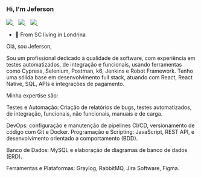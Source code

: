  ### Hi, I'm Jeferson 
 
<p align='left'>
  
  <a href="https://api.whatsapp.com/send?phone=5543984464594&text=">
    <img src="https://img.shields.io/badge/WHATSAPP-%2325D366.svg?&style=for-the-badge&logo=whatsapp&logoColor=white" />    
  </a>&nbsp;&nbsp;
  <a href="https://www.linkedin.com/in/jeferson-da-silva-a92874180/">
    <img src="https://img.shields.io/badge/linkedin-%230077B5.svg?&style=for-the-badge&logo=linkedin&logoColor=white" />
  </a>&nbsp;&nbsp;
  <a href="https://www.instagram.com/_jeferson.slv/">
    <img src="https://img.shields.io/badge/instagram-%23E4405F.svg?&style=for-the-badge&logo=instagram&logoColor=white" />        
  </a>&nbsp;&nbsp;
  
</p>
 
- 📍 From SC living in Londrina

Olá, sou Jeferson,

Sou um profissional dedicado à qualidade de software, com experiência em testes automatizados, de integração e funcionais, usando ferramentas como Cypress, Selenium, Postman, k6, Jenkins e Robot Framework. Tenho uma sólida base em desenvolvimento full stack, atuando com React, React Native, SQL, APIs e integrações de pagamento.

Minha expertise são:

Testes e Automação: Criação de relatórios de bugs, testes automatizados, de integração, funcionais, não funcionais, manuais e de carga.

DevOps: configuração e manutenção de pipelines CI/CD, versionamento de código com Git e Docker.
Programação e Scripting: JavaScript, REST API, e desenvolvimento orientado a comportamento (BDD).

Banco de Dados: MySQL e elaboração de diagramas de banco de dados (ERD).

Ferramentas e Plataformas: Graylog, RabbitMQ, Jira Software, Figma.
